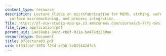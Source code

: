 ```yaml
---
content_type: resource
description: Lecture slides on microfabrication for MEMS, etching, wafer bonding,
  surface micromachining, and process integration.
file: https://ol-ocw-studio-app-qa.s3.amazonaws.com/courses/6-777j-design-and-fabrication-of-microelectromechanical-devices-spring-2007/6f533cbf3074f26dad3b2e819442dfc5_07lecture03.pdf
file_type: application/pdf
parent_uid: 1ae59ab1-84cc-cb8f-931a-be478d2280aa
resourcetype: Document
title: 07lecture03.pdf
uid: 6f533cbf-3074-f26d-ad3b-2e819442dfc5
---
```

